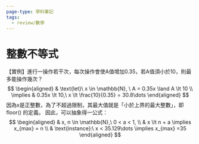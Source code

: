 ```yaml
---
page-type: 學科筆記
tags:
  - review/數學
---
```


# 整數不等式
【實例】進行一操作若干次，每次操作會使A值增加0.35，若A值須小於10，則最多能操作幾次？
$$
\begin{aligned}
 & \text{let}\ x \in \mathbb{N}, \ A = 0.35x \land A \lt 10 \\
\implies & 0.35x \lt 10,\ x \lt \frac{10}{0.35} = 30.8\dots
\end{aligned}
$$
因為x是正整數，為了不超過限制，其最大值就是「小於上界的最大整數」，即 $\text{floor()}$ 的定義。
因此，可以抽象得一公式：
$$
\begin{aligned}
 & x, n \in \mathbb{N},\ 0 < a < 1, \\
 & x \lt n + a \implies x_{max} = n \\
 & \text{instance}:\ x < 35.129\dots \implies x_{max} =35
\end{aligned}
$$
